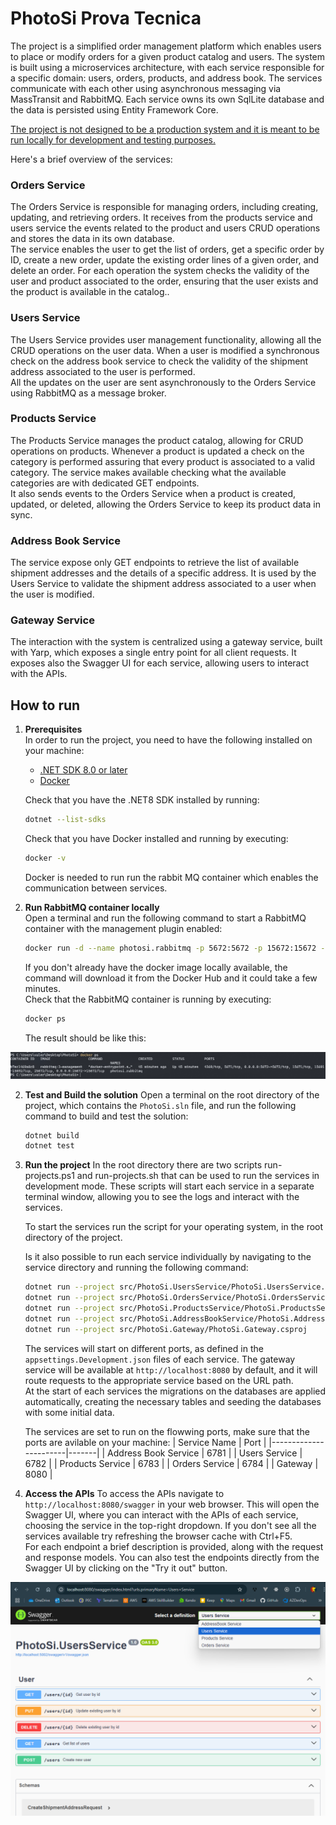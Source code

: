 # PhotoSi Prova Tecnica
The project is a simplified order management platform which enables users to place or modify orders for a given product catalog and users. The system is built using a microservices architecture, with each service responsible for a specific domain: users, orders, products, and address book. The services communicate with each other using asynchronous messaging via MassTransit and RabbitMQ.
Each service owns its own SqlLite database and the data is persisted using Entity Framework Core.

<u>The project is not designed to be a production system and it is meant to be run locally for development and testing purposes.</u>

Here's a brief overview of the services:
### Orders Service
The Orders Service is responsible for managing orders, including creating, updating, and retrieving orders. It receives from the products service and users service the events related to the product and users CRUD operations and stores the data in its own database.<br>
The service enables the user to get the list of orders, get a specific order by ID, create a new order, update the existing order lines of a given order, and delete an order. For each operation the system checks the validity of the user and product associated to the order, ensuring that the user exists and the product is available in the catalog..<br>

### Users Service
The Users Service provides user management functionality, allowing all the CRUD operations on the user data. When a user is modified a synchronous check on the address book service to check the validity of the shipment address associated to the user is performed.<br>
All the updates on the user are sent asynchronously to the Orders Service using RabbitMQ as a message broker.

### Products Service
The Products Service manages the product catalog, allowing for CRUD operations on products. Whenever a product is updated a check on the category is performed assuring that every product is associated to a valid category. The service makes available checking what the available categories are with dedicated GET endpoints. <br>
It also sends events to the Orders Service when a product is created, updated, or deleted, allowing the Orders Service to keep its product data in sync.

### Address Book Service
The service expose only GET endpoints to retrieve the list of available shipment addresses and the details of a specific address. It is used by the Users Service to validate the shipment address associated to a user when the user is modified.<br>

### Gateway Service
The interaction with the system is centralized using a gateway service, built with Yarp, which exposes a single entry point for all client requests. It exposes also the Swagger UI for each service, allowing users to interact with the APIs.

## How to run

1. **Prerequisites**<br>
   In order to run the project, you need to have the following installed on your machine:
   - [.NET SDK 8.0 or later](https://dotnet.microsoft.com/download)
   - [Docker](https://www.docker.com/get-started)

   Check that you have the .NET8 SDK installed by running:
   ```sh
   dotnet --list-sdks
   ```
   Check that you have Docker installed and running by executing:
   ```sh
   docker -v
   ```
   Docker is needed to run run the rabbit MQ container which enables the communication between services.

2. **Run RabbitMQ container locally**<br>
   Open a terminal and run the following command to start a RabbitMQ container with the management plugin enabled:
   ```sh
   docker run -d --name photosi.rabbitmq -p 5672:5672 -p 15672:15672 -e RABBITMQ_DEFAULT_USER=photosi -e RABBITMQ_DEFAULT_PASS=photosi rabbitmq:3-management
   ```
   If you don't already have the docker image locally available, the command will download it from the Docker Hub and it could take a few minutes.<br>
   Check that the RabbitMQ container is running by executing:
   ```sh
   docker ps
   ```
   The result should be like this:
   
![RabbitMQ container running](assets/docker-check.png)

2. **Test and Build the solution**
   Open a terminal on the root directory of the project, which contains the `PhotoSi.sln` file, and run the following command to build and test the solution:

   ```sh
   dotnet build
   dotnet test
   ```

3. **Run the project**
   In the root directory there are two scripts run-projects.ps1 and run-projects.sh that can be used to run the services in development mode. These scripts will start each service in a separate terminal window, allowing you to see the logs and interact with the services.<br>

   To start the services run the script for your operating system, in the root directory of the project.<br>

   Is it also possible to run each service individually by navigating to the service directory and running the following command:

   ```sh
   dotnet run --project src/PhotoSi.UsersService/PhotoSi.UsersService.csproj
   dotnet run --project src/PhotoSi.OrdersService/PhotoSi.OrdersService.csproj
   dotnet run --project src/PhotoSi.ProductsService/PhotoSi.ProductsService.csproj
   dotnet run --project src/PhotoSi.AddressBookService/PhotoSi.AddressBookService.csproj
   dotnet run --project src/PhotoSi.Gateway/PhotoSi.Gateway.csproj
   ```

   The services will start on different ports, as defined in the `appsettings.Development.json` files of each service. The gateway service will be available at `http://localhost:8080` by default, and it will route requests to the appropriate service based on the URL path.<br>
   At the start of each services the migrations on the databases are applied automatically, creating the necessary tables and seeding the databases with some initial data.<br>

   The services are set to run on the flowwing ports, make sure that the ports are avilable on your machine:
   | Service Name          | Port  |
   |-----------------------|-------|
   | Address Book Service  | 6781  |
   | Users Service         | 6782  |
   | Products Service      | 6783  |
   | Orders Service        | 6784  |
   | Gateway               | 8080  |


5. **Access the APIs**
   To access the APIs navigate to `http://localhost:8080/swagger` in your web browser. This will open the Swagger UI, where you can interact with the APIs of each service, choosing the service in the top-right dropdown. If you don't see all the services available try refreshing the browser cache with Ctrl+F5.<br>
   For each endpoint a brief description is provided, along with the request and response models. You can also test the endpoints directly from the Swagger UI by clicking on the "Try it out" button.<br>

![Swagger docs](assets/swagger.png)

